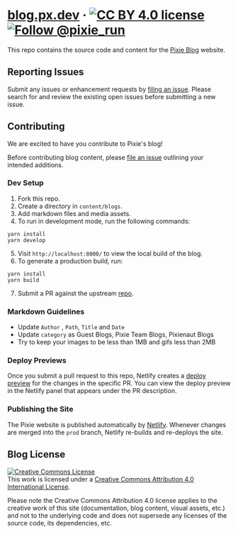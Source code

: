 # [blog.px.dev](http://blog.px.dev/) &middot; [![CC BY 4.0 license](https://img.shields.io/badge/license-CC%20BY%204.0-blue.svg)](https://creativecommons.org/licenses/by/4.0/) <a href="https://twitter.com/intent/follow?screen_name=pixie_run"><img src="https://img.shields.io/twitter/follow/pixie_run.svg?label=Follow%20@pixie_run" alt="Follow @pixie_run" /></a>

This repo contains the source code and content for the [Pixie Blog](http://blog.px.dev/) website.

## Reporting Issues

Submit any issues or enhancement requests by [filing an issue](https://github.com/pixie-io/pixie-blog/issues/new). Please search for and review the existing open issues before submitting a new issue.

## Contributing

We are excited to have you contribute to Pixie's blog!

Before contributing blog content, please [file an issue](https://github.com/pixie-io/pixie-blog/issues/new) outlining your intended additions.

### Dev Setup

1. Fork this repo.
2. Create a directory in `content/blogs`.
3. Add markdown files and media assets.
4. To run in development mode, run the following commands:

```shell
yarn install
yarn develop
```

5. Visit `http://localhost:8000/` to view the local build of the blog.
6. To generate a production build, run:

```shell
yarn install
yarn build
```

7. Submit a PR against the upstream  [repo](https://github.com/pixie-io/pixie-blog).

### Markdown Guidelines

- Update `Author` , `Path`, `Title` and `Date`
- Update `category` as Guest Blogs, Pixie Team Blogs, Pixienaut Blogs
- Try to keep your images to be less than 1MB and gifs less than 2MB

### Deploy Previews

Once you submit a pull request to this repo, Netlify creates a [deploy preview](https://www.netlify.com/blog/2016/07/20/introducing-deploy-previews-in-netlify/) for the changes in the specific PR. You can view the deploy preview in the Netlify panel that appears under the PR description.

### Publishing the Site

The Pixie website is published automatically by [Netlify](https://www.netlify.com/). Whenever changes are merged into the `prod` branch, Netlify re-builds and re-deploys the site.

## Blog License

<a rel="license" href="http://creativecommons.org/licenses/by/4.0/"><img alt="Creative Commons License" style="border-width:0" src="https://i.creativecommons.org/l/by/4.0/88x31.png" /></a><br />This work is licensed under a <a rel="license" href="http://creativecommons.org/licenses/by/4.0/">Creative Commons Attribution 4.0 International License</a>.

Please note the Creative Commons Attribution 4.0 license applies to the creative work of this site (documentation, blog content, visual assets, etc.) and not to the underlying code and does not supersede any licenses of the source code, its dependencies, etc.
